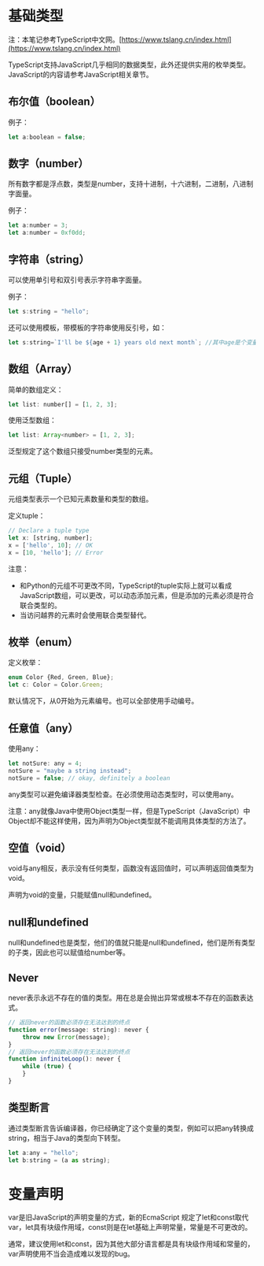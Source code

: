 # 基础类型

注：本笔记参考TypeScript中文网。[https://www.tslang.cn/index.html](https://www.tslang.cn/index.html)

TypeScript支持JavaScript几乎相同的数据类型，此外还提供实用的枚举类型。JavaScript的内容请参考JavaScript相关章节。

## 布尔值（boolean）

例子：
```javascript
let a:boolean = false;
```

## 数字（number）

所有数字都是浮点数，类型是number，支持十进制，十六进制，二进制，八进制字面量。

例子：
```javascript
let a:number = 3;
let a:number = 0xf0dd;
```

## 字符串（string）

可以使用单引号和双引号表示字符串字面量。

例子：
```javascript
let s:string = "hello";
```

还可以使用模板，带模板的字符串使用反引号，如：

```javascript
let s:string=`I'll be ${age + 1} years old next month`; //其中age是个变量
```

## 数组（Array）

简单的数组定义：

```javascript
let list: number[] = [1, 2, 3];
```

使用泛型数组：

```javascript
let list: Array<number> = [1, 2, 3];
```

泛型规定了这个数组只接受number类型的元素。

## 元组（Tuple）

元组类型表示一个已知元素数量和类型的数组。

定义tuple：

```javascript
// Declare a tuple type
let x: [string, number];
x = ['hello', 10]; // OK
x = [10, 'hello']; // Error
```

注意：

* 和Python的元组不可更改不同，TypeScript的tuple实际上就可以看成JavaScript数组，可以更改，可以动态添加元素，但是添加的元素必须是符合联合类型的。
* 当访问越界的元素时会使用联合类型替代。

## 枚举（enum）

定义枚举：
```javascript
enum Color {Red, Green, Blue};
let c: Color = Color.Green;
```

默认情况下，从0开始为元素编号。也可以全部使用手动编号。

## 任意值（any）

使用any：
```javascript
let notSure: any = 4;
notSure = "maybe a string instead";
notSure = false; // okay, definitely a boolean
```

any类型可以避免编译器类型检查。在必须使用动态类型时，可以使用any。

注意：any就像Java中使用Object类型一样，但是TypeScript（JavaScript）中Object却不能这样使用，因为声明为Object类型就不能调用具体类型的方法了。

## 空值（void）

void与any相反，表示没有任何类型，函数没有返回值时，可以声明返回值类型为void。

声明为void的变量，只能赋值null和undefined。

## null和undefined

null和undefined也是类型，他们的值就只能是null和undefined，他们是所有类型的子类，因此也可以赋值给number等。

## Never

never表示永远不存在的值的类型。用在总是会抛出异常或根本不存在的函数表达式。

```javascript
// 返回never的函数必须存在无法达到的终点
function error(message: string): never {
    throw new Error(message);
}
// 返回never的函数必须存在无法达到的终点
function infiniteLoop(): never {
    while (true) {
    }
}
```

## 类型断言

通过类型断言告诉编译器，你已经确定了这个变量的类型，例如可以把any转换成string，相当于Java的类型向下转型。

```javascript
let a:any = "hello";
let b:string = (a as string);
```

# 变量声明

var是旧JavaScript的声明变量的方式，新的EcmaScript 规定了let和const取代var，let具有块级作用域，const则是在let基础上声明常量，常量是不可更改的。

通常，建议使用let和const，因为其他大部分语言都是具有块级作用域和常量的，var声明使用不当会造成难以发现的bug。
